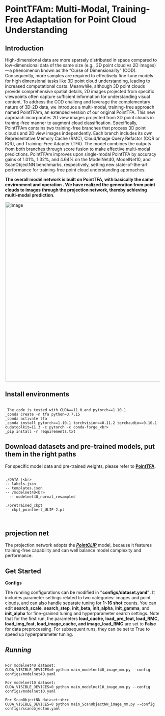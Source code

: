 **PointTFAm: Multi-Modal, Training-Free Adaptation for Point Cloud Understanding**
====================================================================================
**Introduction**
-------------------------------------------------------------------------------------
High-dimensional data are more sparsely distributed in space compared to low-dimensional data of the same size
(e.g., 3D point cloud vs 2D images) —a phenomenon known as the “Curse of Dimensionality” (COD). Consequently, more
samples are required to effectively fine-tune models for high dimensional tasks like 3D point cloud understanding, leading
to increased computational costs. Meanwhile, although 3D point clouds provide comprehensive spatial details, 2D images projected from specific viewpoints often capture sufficient information for understanding visual content. To address the COD challeng and leverage the complementary nature of 3D-2D data, we introduce a multi-modal, training-free approach named PointTFAm, an extended version of our original PointTFA. This new approach incorporates 2D view images projected from 3D point clouds in traning-free manner to augment cloud classification. Specifically, PointTFAm contains two training-free branches that process 3D point clouds and 2D view images independently. Each branch includes its own Representative Memory Cache (RMC), Cloud/Image Query Refactor (CQR or IQR), and Training-Free Adapter (TFA). The model combines the outputs from both branches through score fusion to make effective multi-modal predictions. PointTFAm improves upon single-modal PointTFA by accuracy gains of 1.01%, 1.32%, and 4.64% on the ModelNet40, ModelNet10, and ScanObjectNN benchmarks, respectively, setting new state-of-the-art performance for training-free point cloud understanding approaches.

**The overall model network is built on PointTFA, with basically the same environment and operation . We have realized the generation from point clouds to images through the projection network, thereby achieving multi-modal prediction.**

<img width="843" height="583" alt="image" src="https://github.com/user-attachments/assets/a0037e33-5a68-40c8-8435-842ba6b6b9bd" />

**Install environments**
---------------------------------------------

```

_The code is tested with CUDA==11.0 and pytorch==1.10.1
_conda create -n tfa python=3.7.15
_conda activate tfa
_conda install pytorch==1.10.1 torchvision==0.11.2 torchaudio==0.10.1 cudatoolkit=11.3 -c pytorch -c conda-forge_<br>
_pip install -r requirements.txt

```

Download datasets and pre-trained models, put them in the right paths
--------------------------------------------------------------------------
For specific model data and pre-trained weights, please refer to **[PointTFA](https://github.com/user-attachments/assets/a0037e33-5a68-40c8-8435-842ba6b6b9bd)**.

```

./DATA |<br>
-- labels.json 
-- templates.json 
-- /modelnet40<br>
  -- modelnet40_normal_resampled 

./pretrained_ckpt 
-- ckpt_pointbert_ULIP-2.pt

 
```
projection net
 --------------------------
The projection network adopts the **_[PointCLIP](https://github.com/ZrrSkywalker/PointCLIP)_** model, because it features training-free capability and can well balance model complexity and performance.

Get Started
--------------------------------------------------------
**Configs**

The running configurations can be modified in **"configs/dataset.yaml"**. It includes parameter settings related to two categories: images and point clouds, and can also handle separate tuning for **1~16 shot** counts. You can edit **search_scale**, **search_step**, **init_beta**, **init_alpha**, **init_gamma**, and **init_alpha** for fine-grained tuning and hyperparameter search settings. Note that for the first run, the parameters **load_cache, load_pre_feat, load_RMC, load_img_feat, load_image_cache, and image_load_RMC** are set to **False** for data preprocessing. For subsequent runs, they can be set to True to speed up hyperparameter tuning.

*Running*
-------------------------------------------------

```

For modelnet40 dataset:
CUDA_VISIBLE_DEVICES=0 python main_modelnet40_image_mm.py --config configs/modelnet40.yaml

For modelnet10 dataset:
CUDA_VISIBLE_DEVICES=0 python main_modelnet10_image_mm.py --config  configs/modelnet10.yaml

For ScanObjectNN dataset:<br>
CUDA_VISIBLE_DEVICES=0 python main_ScanObjectNN_image_mm.py --config configs/scanobjectnn.yaml

```
